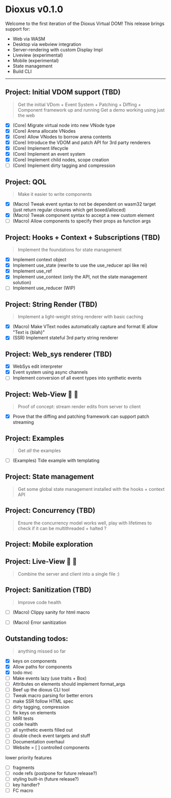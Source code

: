 # Dioxus v0.1.0
Welcome to the first iteration of the Dioxus Virtual DOM! This release brings support for:
- Web via WASM
- Desktop via webview integration
- Server-rendering with custom Display Impl
- Liveview (experimental)
- Mobile (experimental)
- State management
- Build CLI
----
## Project: Initial VDOM support (TBD)
> Get the initial VDom + Event System + Patching + Diffing + Component framework up and running
> Get a demo working using just the web
- [x] (Core) Migrate virtual node into new VNode type
- [x] (Core) Arena allocate VNodes
- [x] (Core) Allow VNodes to borrow arena contents
- [x] (Core) Introduce the VDOM and patch API for 3rd party renderers
- [x] (Core) Implement lifecycle
- [x] (Core) Implement an event system 
- [x] (Core) Implement child nodes, scope creation
- [ ] (Core) Implement dirty tagging and compression

## Project: QOL 
> Make it easier to write components
- [x] (Macro) Tweak event syntax to not be dependent on wasm32 target (just return regular closures which get boxed/alloced)
- [x] (Macro) Tweak component syntax to accept a new custom element 
- [ ] (Macro) Allow components to specify their props as function args

## Project: Hooks + Context + Subscriptions (TBD)
> Implement the foundations for state management
- [x] Implement context object
- [x] Implement use_state (rewrite to use the use_reducer api like rei)
- [x] Implement use_ref
- [x] Implement use_context (only the API, not the state management solution)
- [ ] Implement use_reducer (WIP)

## Project: String Render (TBD)
> Implement a light-weight string renderer with basic caching 
- [x] (Macro) Make VText nodes automatically capture and format IE allow "Text is {blah}"
- [x] (SSR) Implement stateful 3rd party string renderer

## Project: Web_sys renderer (TBD)
- [x] WebSys edit interpreter
- [x] Event system using async channels
- [ ] Implement conversion of all event types into synthetic events

## Project: Web-View 🤲 🍨
> Proof of concept: stream render edits from server to client
- [x] Prove that the diffing and patching framework can support patch streaming

## Project: Examples
> Get *all* the examples
- [ ] (Examples) Tide example with templating

## Project: State management 
> Get some global state management installed with the hooks + context API


## Project: Concurrency (TBD)
> Ensure the concurrency model works well, play with lifetimes to check if it can be multithreaded + halted
?


## Project: Mobile exploration


## Project: Live-View 🤲 🍨
> Combine the server and client into a single file :) 


## Project: Sanitization (TBD)
> Improve code health
- [ ] (Macro) Clippy sanity for html macro
- [ ] (Macro) Error sanitization


## Outstanding todos:
> anything missed so far
- [x] keys on components
- [x] Allow paths for components
- [x] todo mvc
- [ ] Make events lazy (use traits + Box<dyn>)
- [ ] Attributes on elements should implement format_args
- [ ] Beef up the dioxus CLI tool
- [ ] Tweak macro parsing for better errors
- [ ] make SSR follow HTML spec
- [ ] dirty tagging, compression
- [ ] fix keys on elements
- [ ] MIRI tests
- [ ] code health
- [ ] all synthetic events filled out
- [ ] double check event targets and stuff
- [ ] Documentation overhaul
- [ ] Website
= [ ] controlled components

lower priority features
- [ ] fragments
- [ ] node refs (postpone for future release?)
- [ ] styling built-in (future release?)
- [ ] key handler?
- [ ] FC macro
